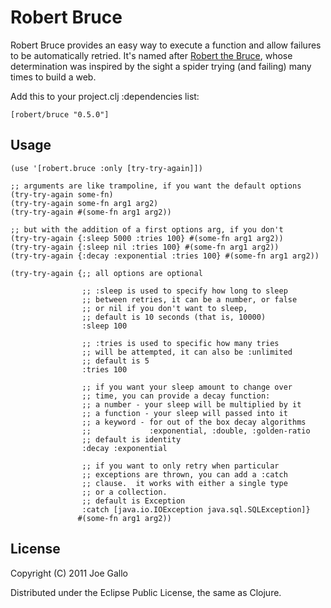 # Robert Bruce

Robert Bruce provides an easy way to execute a function and allow 
failures to be automatically retried.  It's named after 
[Robert the Bruce](http://en.wikipedia.org/wiki/Robert_the_Bruce),
whose determination was inspired by the sight a spider trying (and
failing) many times to build a web.

Add this to your project.clj :dependencies list:

    [robert/bruce "0.5.0"]

## Usage

    (use '[robert.bruce :only [try-try-again]])

    ;; arguments are like trampoline, if you want the default options
    (try-try-again some-fn)
    (try-try-again some-fn arg1 arg2)
    (try-try-again #(some-fn arg1 arg2))

    ;; but with the addition of a first options arg, if you don't
    (try-try-again {:sleep 5000 :tries 100} #(some-fn arg1 arg2))
    (try-try-again {:sleep nil :tries 100} #(some-fn arg1 arg2))
    (try-try-again {:decay :exponential :tries 100} #(some-fn arg1 arg2))

    (try-try-again {;; all options are optional

                    ;; :sleep is used to specify how long to sleep
                    ;; between retries, it can be a number, or false
                    ;; or nil if you don't want to sleep, 
                    ;; default is 10 seconds (that is, 10000)
                    :sleep 100

                    ;; :tries is used to specific how many tries
                    ;; will be attempted, it can also be :unlimited
                    ;; default is 5
                    :tries 100
                    
                    ;; if you want your sleep amount to change over
                    ;; time, you can provide a decay function:
                    ;; a number - your sleep will be multiplied by it
                    ;; a function - your sleep will passed into it
                    ;; a keyword - for out of the box decay algorithms
                    ;;             :exponential, :double, :golden-ratio
                    ;; default is identity
                    :decay :exponential

                    ;; if you want to only retry when particular
                    ;; exceptions are thrown, you can add a :catch
                    ;; clause.  it works with either a single type
                    ;; or a collection.  
                    ;; default is Exception
                    :catch [java.io.IOException java.sql.SQLException]}
                   #(some-fn arg1 arg2))

## License

Copyright (C) 2011 Joe Gallo

Distributed under the Eclipse Public License, the same as Clojure.

